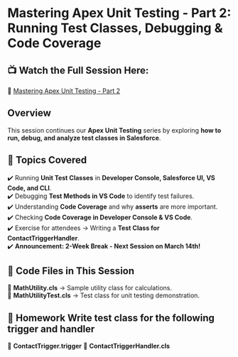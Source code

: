 
# Mastering Apex Unit Testing - Part 2: Running Test Classes, Debugging & Code Coverage

## 📺 Watch the Full Session Here:
🎥 [Mastering Apex Unit Testing - Part 2](https://youtu.be/oqFRvIjjY4o)

## Overview  
This session continues our **Apex Unit Testing** series by exploring **how to run, debug, and analyze test classes in Salesforce**.

## 🔹 Topics Covered  
✔️ Running **Unit Test Classes** in **Developer Console, Salesforce UI, VS Code, and CLI**.  
✔️ Debugging **Test Methods in VS Code** to identify test failures.  
✔️ Understanding **Code Coverage** and why **asserts** are more important.  
✔️ Checking **Code Coverage in Developer Console & VS Code**.  
✔️ Exercise for attendees → Writing a **Test Class for ContactTriggerHandler**.  
✔️ **Announcement: 2-Week Break - Next Session on March 14th!**  

## 🔹 Code Files in This Session  
📌 **MathUtility.cls** → Sample utility class for calculations.  
📌 **MathUtilityTest.cls** → Test class for unit testing demonstration.  

## 🔹 Homework Write test class for the following trigger and handler  
📌 **ContactTrigger.trigger** 
📌 **ContactTriggerHandler.cls** 